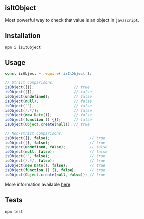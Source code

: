 isItObject
-

Most powerful way to check that value is an object in `javascript`.

## Installation

`npm i isItObject`

## Usage

````js
const isObject = require('isItObject');

// Strict comparisons:
isObject({});                  // true
isObject([]);                  // false
isObject(undefined);           // false
isObject(null);                // false
isObject('');                  // false
isObject(/.*/);                // false
isObject(new Date());          // false
isObject(function () {});      // false
isObject(Object.create(null)); // true

// Non-strict comparisons:
isObject({}, false);                  // true
isObject([], false);                  // true
isObject(undefined, false);           // false
isObject(null, false);                // false
isObject('', false);                  // true
isObject(/.*/, false);                // true
isObject(new Date(), false);          // true
isObject(function () {}, false);      // true
isObject(Object.create(null, false)); // true
````
More information available [here](https://stackoverflow.com/a/46663081/3612353).

## Tests

`npm test`

